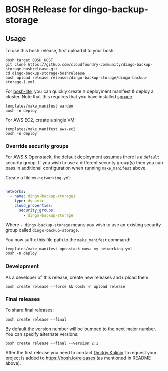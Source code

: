 # BOSH Release for dingo-backup-storage

## Usage

To use this bosh release, first upload it to your bosh:

```
bosh target BOSH_HOST
git clone https://github.com/cloudfoundry-community/dingo-backup-storage-boshrelease.git
cd dingo-backup-storage-boshrelease
bosh upload release releases/dingo-backup-storage/dingo-backup-storage-1.yml
```

For [bosh-lite](https://github.com/cloudfoundry/bosh-lite), you can quickly create a deployment manifest & deploy a cluster. Note that this requires that you have installed [spruce](https://github.com/geofffranks/spruce).

```
templates/make_manifest warden
bosh -n deploy
```

For AWS EC2, create a single VM:

```
templates/make_manifest aws-ec2
bosh -n deploy
```

### Override security groups

For AWS & Openstack, the default deployment assumes there is a `default` security group. If you wish to use a different security group(s) then you can pass in additional configuration when running `make_manifest` above.

Create a file `my-networking.yml`:

``` yaml
---
networks:
  - name: dingo-backup-storage1
    type: dynamic
    cloud_properties:
      security_groups:
        - dingo-backup-storage
```

Where `- dingo-backup-storage` means you wish to use an existing security group called `dingo-backup-storage`.

You now suffix this file path to the `make_manifest` command:

```
templates/make_manifest openstack-nova my-networking.yml
bosh -n deploy
```

### Development

As a developer of this release, create new releases and upload them:

```
bosh create release --force && bosh -n upload release
```

### Final releases

To share final releases:

```
bosh create release --final
```

By default the version number will be bumped to the next major number. You can specify alternate versions:


```
bosh create release --final --version 2.1
```

After the first release you need to contact [Dmitriy Kalinin](mailto://dkalinin@pivotal.io) to request your project is added to https://bosh.io/releases (as mentioned in README above).
